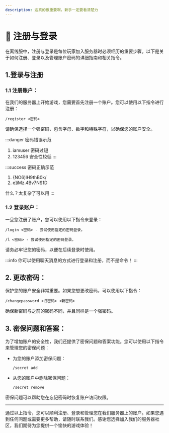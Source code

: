 ```yaml
---
description: 这真的很重要啊，新手一定要看清楚力
---
```


# 🧳 注册与登录

在离线服中，注册与登录是每位玩家加入服务器时必须经历的重要步骤。以下是关于如何注册、登录以及管理账户密码的详细指南和相关指令。

## 1.登录与注册

### **1.1 注册账户：**

在我们的服务器上开始游戏，您需要首先注册一个账户。您可以使用以下指令进行注册：

```
/register <密码>
```

请确保选择一个强密码，包含字母、数字和特殊字符，以确保您的账户安全。

:::danger
密码错误示范

1. iamuser 密码过短
2. 123456 安全性较低
:::

:::success
密码正确示范

1. {NO6)lH9thB0k/
2. e]iMz.4Bv7N$1D

什么？太复杂了可以用
:::

### **1.2 登录账户：**

一旦您注册了账户，您可以使用以下指令来登录：

```
/login <密码> - 尝试使用指定的密码登录。
```

```
/l <密码> - 尝试使用指定的密码登录。
```

请务必牢记您的密码，以便在后续登录时使用。

:::info
你可以使用聊天消息的方式进行登录和注册，而不是命令！
:::

## **2. 更改密码：**

保护您的账户安全非常重要。如果您想更改密码，可以使用以下指令：

```
/changepassword <旧密码> <新密码>
```

确保新密码与之前的密码不同，并且同样是一个强密码。

## **3. 密保问题和答案：**

为了增加账户的安全性，我们还提供了密保问题和答案功能。您可以使用以下指令来管理您的密保问题：

*   为您的账户添加密保问题：

    ```
    /secret add
    ```
*   从您的账户中删除密保问题：

    ```
    /secret remove
    ```

密保问题可以帮助您在忘记密码时恢复账户访问权限。

***

通过以上指令，您可以顺利注册、登录和管理您在我们服务器上的账户。如果您遇到任何问题或需要更多帮助，请随时联系我们。感谢您选择加入我们的服务器社区，我们期待为您提供一个愉快的游戏体验！

